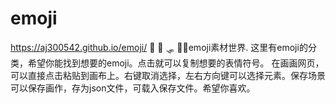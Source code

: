 # emoji
https://aj300542.github.io/emoji/
🐥 🦧 🛷 🐻‍❄️emoji素材世界. 
这里有emoji的分类，希望你能找到想要的emoji。点击就可以复制想要的表情符号。
在画画网页，可以直接点击粘贴到画布上。右键取消选择，左右方向键可以选择元素。保存场景可以保存画作，存为json文件，可载入保存文件。希望你喜欢。
